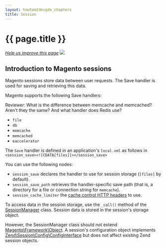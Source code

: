 ```yaml
---
layout: howtom2devgde_chapters
title: Session
---
```

 
<h1 id="m2devgde-session">{{ page.title }}</h1>

<p><a href="{{ site.githuburl }}m2devgde/holding-pen/session.md" target="_blank"><em>Help us improve this page</em></a>&nbsp;<img src="{{ site.baseurl }}common/images/newWindow.gif"/></p>

<h2 id="m2devgde-session-intro">Introduction to Magento sessions</h2> 

Magento sessions store data between user requests. The Save handler is used for saving and retrieving this data.

Magento supports the following Save handlers:

<p class="q">Reviewer: What is the difference between memcache and memcached? Aren't they the same? And what handler does Redis use?</p>

*	`file`
*	`db`
*	`memcache`
*	`memcached`
*	`eaccelerator`

The `Save` handler is defined in an application's `local.xml` as follows in `<session_save><![CDATA[files]]></session_save>`

You can use the following nodes:

*	`session_save` declares the handler to use for session storage (`[files]` by default).
*	`session_save_path` retrieves the handler-specific save path (that is, a directory for a file or connection string for `memcache`).
*	`session_cache_limiter` the <a href="http://php.net/manual/en/function.session-cache-limiter.php#82174" target="_blank">cache control HTTP headers</a> to use. 

To access data in the session storage, use the `_call()` method of the <a href="{{ site.mage2000url }}lib/internal/Magento/Framework/Session/SessionManager.php" target="_blank">SessionManager</a> class. Session data is stored in the session's storage object. 

However, the SessionManager class should not extend <a href="{{ site.mage2000url }}lib/internal/Magento/Framework/Object.php" target="_blank">Magento\Framework\Object</a>. A session's configuration object implements <a href="http://framework.zend.com/apidoc/2.2/classes/Zend.Session.Config.ConfigInterface.html" target="_blank">Zend\Session\Config\ConfigInterface</a> but does not affect existing Zend session objects.
